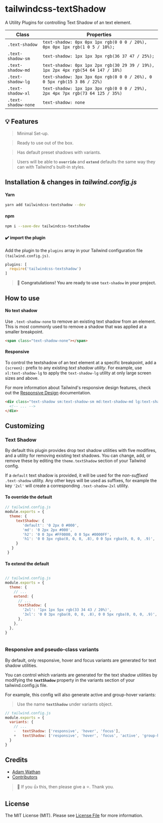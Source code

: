# tailwindcss-textShadow
A Utility Plugins for controlling Text Shadow of an text element.



|  Class   |   Properties  |
|----------|-------------|
| `.text-shadow`   | `text-shadow: 0px 0px 1px rgb(0 0 0 / 20%), 0px 0px 1px rgb(1 0 5 / 10%);` |
| `.text-shadow-sm` | `text-shadow: 1px 1px 3px rgb(36 37 47 / 25%);`|
| `.text-shadow-md` | `text-shadow: 0px 1px 2px rgb(30 29 39 / 19%), 1px 2px 4px rgb(54 64 147 / 18%)`|
| `.text-shadow-lg` | `text-shadow: 3px 3px 6px rgb(0 0 0 / 26%), 0 0 5px rgb(15 3 86 / 22%)`|
| `.text-shadow-xl` | `text-shadow: 1px 1px 3px rgb(0 0 0 / 29%), 2px 4px 7px rgb(73 64 125 / 35%)`|
| `.text-shadow-none` | `text-shadow: none`|



## :bulb: Features
> Minimal Set-up.

> Ready to use out of the box.

> Has default preset shadows with variants.

> Users will be able to **`override`** and **`extend`** defaults the same way they can with Tailwind's built-in styles.


## Installation & changes in _tailwind.config.js_

#### Yarn

```sh
yarn add tailwindcss-textshadow --dev
```

#### npm

```sh
npm i --save-dev tailwindcss-textshadow
```

#### :heavy_check_mark: import the plugin

Add the plugin to the `plugins` array in your Tailwind configuration file `(tailwind.config.js)`.

```javascript
plugins: [
  require('tailwindcss-textshadow')
]
```
> :beer: **Congratulations! You are ready to use `text-shadow` in your project.**



## How to use

#### No text shadow

Use `.text-shadow-none` to remove an existing text shadow from an element. This is most commonly used to remove a shadow that was applied at a smaller breakpoint.

```html
<span class="text-shadow-none"></span>
```

#### Responsive

To control the textshadow of an text element at a specific breakpoint, add a `{screen}:` prefix to any existing _text shadow utility_. For example, use `xl:text-shadow-lg` to apply the `text-shadow-lg` utility at only large screen sizes and above.

For more information about Tailwind's responsive design features, check out the [Responsive Design](https://tailwindcss.com/docs/responsive-design) documentation.

```html
<div class="text-shadow sm:text-shadow-sm md:text-shadow-md lg:text-shadow-lg xl:text-shadow-xl ...">
  <!-- ... -->
</div>
```


## Customizing

### Text Shadow

By default this plugin provides drop text shadow utilities with five modifires, and a utility for removing existing text shadows. You can change, add, or remove these by editing the `theme.textShadow` section of your Tailwind config.

If a `default` text shadow is provided, it will be used for the *non-suffixed* `.text-shadow` utility. Any other keys will be used as suffixes, for example the key `'2xl'` will create a corresponding `.text-shadow-2xl` utility.

#### To override the default 


```javascript
// tailwind.config.js
module.exports = {
  theme: {
     textShadow: {
        'default': '0 2px 0 #000',
        'md': '0 2px 2px #000',
        'h2': '0 0 3px #FF0000, 0 0 5px #0000FF',
        'h1': '0 0 3px rgba(0, 0, 0, .8), 0 0 5px rgba(0, 0, 0, .9)',
     }
   }
 }

```

#### To extend the default

```javascript

// tailwind.config.js
module.exports = {
  theme: {
    // ...
    extend: {
      // ...
      textShadow: {
        '2xl': '1px 1px 5px rgb(33 34 43 / 20%)',
        '3xl': '0 0 3px rgba(0, 0, 0, .8), 0 0 5px rgba(0, 0, 0, .9)',
      },
    },
  },
}
  
```

### Responsive and pseudo-class variants

By default, only responsive, hover and focus variants are generated for text shadow utilities.

You can control which variants are generated for the text shadow utilities by modifying the **`textShadow`** property in the variants section of your tailwind.config.js file.

For example, this config will also generate active and group-hover variants:

> Use the name **`textShadow`** under variants object.

```javascript
// tailwind.config.js
module.exports = {
  variants: {
    // ... 
    -   textShadow: ['responsive', 'hover', 'focus'],
    +   textShadow: ['responsive', 'hover', 'focus', 'active', 'group-hover'],
  }
}
```


## Credits

- [Adam Wathan](https://github.com/adamwathan)
- [Contributors](https://github.com/iunteq/tailwindcss-textShadow/graphs/contributors)

> :green_heart: If you :+1: this, then please give a :star:. Thank you.

## License

The MIT License (MIT). Please see [License File](LICENSE) for more information.
